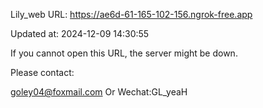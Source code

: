 Lily_web URL: https://ae6d-61-165-102-156.ngrok-free.app

Updated at: 2024-12-09 14:30:55

If you cannot open this URL, the server might be down.

Please contact: 

goley04@foxmail.com Or Wechat:GL_yeaH